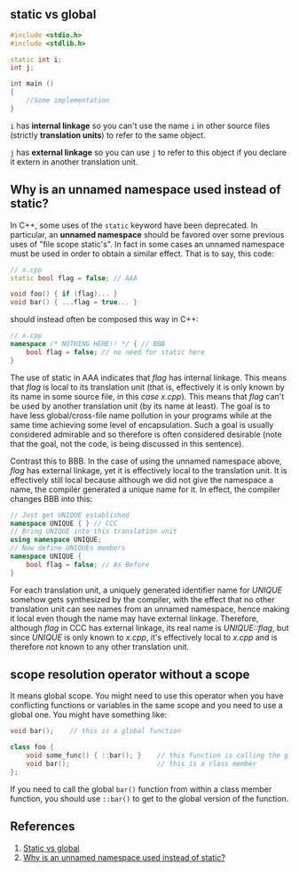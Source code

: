## static vs global

```c++
#include <stdio.h>
#include <stdlib.h>

static int i;
int j;

int main ()
{
    //Some implementation
}
```

`i` has **internal linkage** so you can't use the name `i` in other source files (strictly **translation units**) to refer to the same object.

`j` has **external linkage** so you can use `j` to refer to this object if you declare it extern in another translation unit.

## Why is an unnamed namespace used instead of static?

In C++, some uses of the `static` keyword have been deprecated. In particular, an **unnamed namespace** should be favored over some previous uses of "file scope static's". In fact in some cases an unnamed namespace must be used in order to obtain a similar effect. That is to say, this code:

```c++
// x.cpp
static bool flag = false; // AAA

void foo() { if (flag)... }
void bar() { ...flag = true... }
```

should instead often be composed this way in C++:

```c++
// x.cpp
namespace /* NOTHING HERE!! */ { // BBB
    bool flag = false; // no need for static here
}
```

The use of static in AAA indicates that *flag* has internal linkage. This means that *flag* is local to its translation unit (that is, effectively it is only known by its name in some source file, in this *case x.cpp*). This means that *flag* can't be used by another translation unit (by its name at least). The goal is to have less global/cross-file name pollution in your programs while at the same time achieving some level of encapsulation. Such a goal is usually considered admirable and so therefore is often considered desirable (note that the goal, not the code, is being discussed in this sentence).

Contrast this to BBB. In the case of using the unnamed namespace above, *flag* has external linkage, yet it is effectively local to the translation unit. It is effectively still local because although we did not give the namespace a name, the compiler generated a unique name for it. In effect, the compiler changes BBB into this:

```c++
// Just get UNIQUE established
namespace UNIQUE { } // CCC
// Bring UNIQUE into this translation unit
using namespace UNIQUE;
// Now define UNIQUEs members
namespace UNIQUE {
    bool flag = false; // As Before
}
```

For each translation unit, a uniquely generated identifier name for *UNIQUE* somehow gets synthesized by the compiler, with the effect that no other translation unit can see names from an unnamed namespace, hence making it local even though the name may have external linkage.
Therefore, although *flag* in CCC has external linkage, its real name is *UNIQUE::flag*, but since *UNIQUE* is only known to *x.cpp*, it's effectively local to *x.cpp* and is therefore not known to any other translation unit.

## scope resolution operator without a scope

It means global scope. You might need to use this operator when you have conflicting functions or variables in the same scope and you need to use a global one. You might have something like:

```c++
void bar();    // this is a global function

class foo {
    void some_func() { ::bar(); }    // this function is calling the global bar() and not the class version
    void bar();                      // this is a class member
};
```

If you need to call the global `bar()` function from within a class member function, you should use `::bar()` to get to the global version of the function.

## References

1. [Static vs global](https://stackoverflow.com/questions/2271902/static-vs-global)
2. [Why is an unnamed namespace used instead of static?](http://www.comeaucomputing.com/techtalk/#nostatic)
